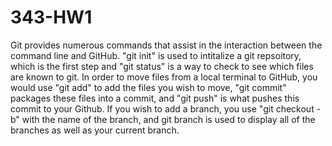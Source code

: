 # 343-HW1
Git provides numerous commands that assist in the interaction between the command line and GitHub. "git init" is used to intitalize a git repsoitory, which is the first step and "git status" is a way to check to see which files are known to git. In order to move files from a local terminal to GitHub, you would use "git add" to add the files you wish to move, "git commit" packages these files into a commit, and "git push" is what pushes this commit to your Github. If you wish to add a branch, you use "git checkout -b" with the name of the branch, and git branch is used to display all of the branches as well as your current branch.
